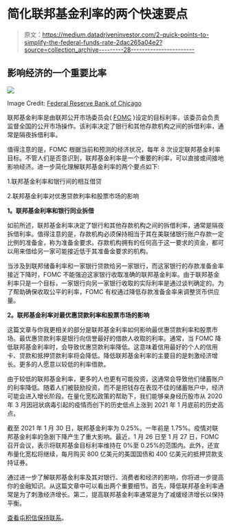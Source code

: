 # 简化联邦基金利率的两个快速要点

> 原文：<https://medium.datadriveninvestor.com/2-quick-points-to-simplify-the-federal-funds-rate-2dac265a04e2?source=collection_archive---------28----------------------->

## 影响经济的一个重要比率

![](img/6bf40a8c40dc3b558f32694d8934e601.png)

Image Credit: [Federal Reserve Bank of Chicago](https://www.chicagofed.org/)

联邦基金利率是由联邦公开市场委员会( [FOMC](https://en.wikipedia.org/wiki/Federal_Open_Market_Committee) )设定的目标利率，该委员会负责监督全国的公开市场操作。该利率决定了银行和其他存款机构之间的拆借利率，通常是隔夜拆借利率。

值得注意的是，FOMC 根据当前和预测的经济状况，每年 8 次设定联邦基金利率目标。不管人们是否意识到，联邦基金利率是一个重要的利率，可以直接或间接地影响经济。进一步简化理解联邦基金利率的两个要点如下:

1.联邦基金利率和银行间的相互借贷

2.联邦基金利率对优惠贷款利率和股票市场的影响

**1。联邦基金利率和银行同业拆借**

如前所述，联邦基金利率决定了银行和其他存款机构之间的拆借利率，通常是隔夜拆借利率。值得注意的是，存款机构必须保持相当于其在美联储银行账户存款一定比例的准备金，称为准备金要求。存款机构拥有的任何高于这一要求的资金，都可以用来借给另一家可能接近低于其准备金要求的机构。

当涉及到联邦储备利率和一家银行贷款给另一家银行，而这家银行的存款准备金率接近下降时，FOMC 不能强迫这家银行收取准确的联邦基金利率。由于联邦基金利率只是一个目标，一家银行向另一家银行收取的实际利率是通过谈判确定的。为了帮助确保收取公平的利率，FOMC 有权通过降低存款准备金率来调整货币供应量。

**2。联邦基金利率对最优惠贷款利率和股票市场的影响**

这篇文章与你我更相关的部分是联邦基金利率如何影响最优惠贷款利率和股票市场。最优惠贷款利率是银行向信誉最好的借款人收取的利率。通常，当 FOMC 降低联邦基金利率时，会导致优惠贷款利率降低。这意味着信用最好的个人的信用卡、贷款和抵押贷款利率将会降低。降低联邦基金利率的主要目的是刺激经济增长。更多的人愿意以较低的利率借款。

由于较低的联邦基金利率，更多的人也更有可能投资，这通常会导致他们储蓄账户的利率降低。随着人们被鼓励投资，而不是把钱存在表现不佳的储蓄账户中，经济可能会进入增长阶段。在量化宽松政策的帮助下，我们能够亲身经历股市从 2020 年 3 月因冠状病毒引起的疫情而创下的历史低点上涨到 2021 年 1 月底前的历史高点。

截至 2021 年 1 月 30 日，联邦基金利率为 0.25%。一年前是 1.75%。疫情对联邦基金利率的急剧下降产生了重大影响。最近，1 月 26 日至 1 月 27 日，FOMC 召开会议，表示将联邦基金目标利率维持在 0%至 0.25%的范围内。此外，还宣布量化宽松将继续，每月购买 800 亿美元的美国国债和 400 亿美元的抵押贷款支持证券。

通过进一步了解联邦基金利率及其对银行、消费者和经济的影响，你将进一步提高你的金融知识。从这篇文章中可以看出两个重要细节。首先，降低联邦基金利率通常是为了刺激经济增长。第二，提高联邦基金利率通常是为了减缓经济增长以保持平衡。

[查看屯积信保持联系](https://tunji.substack.com/)。